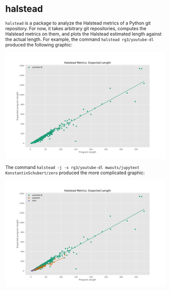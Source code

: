 # halstead

`halstead` is a package to analyze the Halstead metrics of a Python git
repository. For now, it takes arbitrary git repositories, computes the Halstead
metrics on them, and plots the Halstead estimated length against the actual
length. For example, the command `halstead rg3/youtube-dl` produced the
following graphic:

![Example run with the youtube-dl package](./youtube-dl.svg)

The command `halstead -j -s rg3/youtube-dl mwouts/jupytext
KonstantinSchubert/zero` produced the more complicated graphic:

![Example of a joined plot](./youtube-dl_jupytext_zero.svg)
